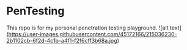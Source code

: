 # PenTesting
This repo is for my personal penetration testing playground.
![alt text] (https://user-images.githubusercontent.com/45172166/215036230-2b1102cb-6f2d-4c1b-a4f1-f2f6cff3b68a.jpg)
